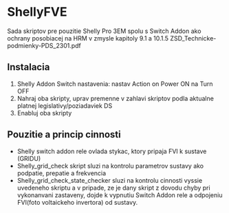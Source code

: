 # ShellyFVE
Sada skriptov pre pouzitie Shelly Pro 3EM spolu s Switch Addon ako ochrany posobiacej na HRM v zmysle kapitoly 9.1 a 10.1.5 ZSD_Technicke-podmienky-PDS_2301.pdf

## Instalacia
1. Shelly Addon Switch nastavenia: nastav Action on Power ON na Turn OFF
2. Nahraj oba skripty, uprav premenne v zahlavi skriptov podla aktualne platnej legislativy/poziadaviek DS
3. Enabluj oba skripty

## Pouzitie a princip cinnosti
- Shelly switch addon rele ovlada stykac, ktory pripaja FVI k sustave (GRIDU)
- Shelly_grid_check skript sluzi na kontrolu parametrov sustavy ako podpatie, prepatie a frekvencia
- Shelly_grid_check_state_checker sluzi na kontrolu cinnosti vyssie uvedeneho skriptu a v pripade, ze je dany skript z dovodu chyby pri vykonanvani zastaveny, dojde k vypnutiu Switch Addon rele a odpojeniu FVI(foto voltaickeho invertora) od sustavy.

